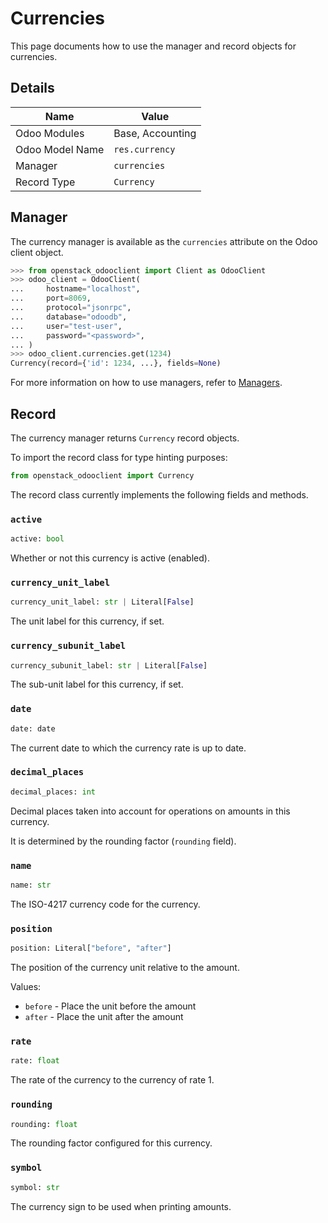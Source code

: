 # Currencies

This page documents how to use the manager and record objects
for currencies.

## Details

| Name            | Value            |
|-----------------|------------------|
| Odoo Modules    | Base, Accounting |
| Odoo Model Name | `res.currency`   |
| Manager         | `currencies`     |
| Record Type     | `Currency`       |

## Manager

The currency manager is available as the `currencies`
attribute on the Odoo client object.

```python
>>> from openstack_odooclient import Client as OdooClient
>>> odoo_client = OdooClient(
...     hostname="localhost",
...     port=8069,
...     protocol="jsonrpc",
...     database="odoodb",
...     user="test-user",
...     password="<password>",
... )
>>> odoo_client.currencies.get(1234)
Currency(record={'id': 1234, ...}, fields=None)
```

For more information on how to use managers, refer to [Managers](index.md).

## Record

The currency manager returns `Currency` record objects.

To import the record class for type hinting purposes:

```python
from openstack_odooclient import Currency
```

The record class currently implements the following fields and methods.

### `active`

```python
active: bool
```

Whether or not this currency is active (enabled).

### `currency_unit_label`

```python
currency_unit_label: str | Literal[False]
```

The unit label for this currency, if set.

### `currency_subunit_label`

```python
currency_subunit_label: str | Literal[False]
```

The sub-unit label for this currency, if set.

### `date`

```python
date: date
```

The current date to which the currency rate is up to date.

### `decimal_places`

```python
decimal_places: int
```

Decimal places taken into account for operations on amounts
in this currency.

It is determined by the rounding factor (``rounding`` field).

### `name`

```python
name: str
```

The ISO-4217 currency code for the currency.

### `position`

```python
position: Literal["before", "after"]
```

The position of the currency unit relative to the amount.

Values:

* ``before`` - Place the unit before the amount
* ``after`` - Place the unit after the amount

### `rate`

```python
rate: float
```

The rate of the currency to the currency of rate 1.

### `rounding`

```python
rounding: float
```

The rounding factor configured for this currency.

### `symbol`

```python
symbol: str
```

The currency sign to be used when printing amounts.
